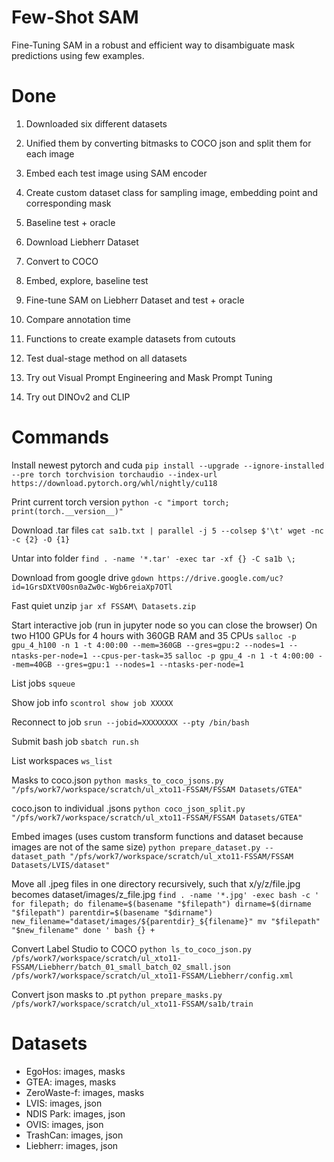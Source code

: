 # Few-Shot SAM

Fine-Tuning SAM in a robust and efficient way to disambiguate mask predictions using few examples.

# Done

1. Downloaded six different datasets
2. Unified them by converting bitmasks to COCO json and split them for each image
3. Embed each test image using SAM encoder
4. Create custom dataset class for sampling image, embedding point and corresponding mask
5. Baseline test + oracle

6. Download Liebherr Dataset
7. Convert to COCO
8. Embed, explore, baseline test
9. Fine-tune SAM on Liebherr Dataset and test + oracle
10. Compare annotation time

11. Functions to create example datasets from cutouts
12. Test dual-stage method on all datasets
13. Try out Visual Prompt Engineering and Mask Prompt Tuning
14. Try out DINOv2 and CLIP

# Commands

Install newest pytorch and cuda
`pip install --upgrade --ignore-installed --pre torch torchvision torchaudio --index-url https://download.pytorch.org/whl/nightly/cu118`

Print current torch version
`python -c "import torch; print(torch.__version__)"`

Download .tar files
`cat sa1b.txt | parallel -j 5 --colsep $'\t' wget -nc -c {2} -O {1}`

Untar into folder
`find . -name '*.tar' -exec tar -xf {} -C sa1b \;`

Download from google drive
`gdown https://drive.google.com/uc?id=1GrsDXtV0Osn0aZw0c-Wgb6reiaXp7OTl`

Fast quiet unzip
`jar xf FSSAM\ Datasets.zip`

Start interactive job (run in jupyter node so you can close the browser)
On two H100 GPUs for 4 hours with 360GB RAM and 35 CPUs
`salloc -p gpu_4_h100 -n 1 -t 4:00:00 --mem=360GB --gres=gpu:2 --nodes=1 --ntasks-per-node=1 --cpus-per-task=35`
`salloc -p gpu_4 -n 1 -t 4:00:00 --mem=40GB --gres=gpu:1 --nodes=1 --ntasks-per-node=1`

List jobs
`squeue`

Show job info
`scontrol show job XXXXX`

Reconnect to job
`srun --jobid=XXXXXXXX --pty /bin/bash`

Submit bash job
`sbatch run.sh`

List workspaces
`ws_list`

Masks to coco.json
`python masks_to_coco_jsons.py "/pfs/work7/workspace/scratch/ul_xto11-FSSAM/FSSAM Datasets/GTEA"`

coco.json to individual .jsons
`python coco_json_split.py "/pfs/work7/workspace/scratch/ul_xto11-FSSAM/FSSAM Datasets/GTEA"`

Embed images (uses custom transform functions and dataset because images are not of the same size)
`python prepare_dataset.py --dataset_path "/pfs/work7/workspace/scratch/ul_xto11-FSSAM/FSSAM Datasets/LVIS/dataset"`

Move all .jpeg files in one directory recursively, such that x/y/z/file.jpg becomes dataset/images/z_file.jpg
`find . -name '*.jpg' -exec bash -c '
    for filepath; do
        filename=$(basename "$filepath")
        dirname=$(dirname "$filepath")
        parentdir=$(basename "$dirname")
        new_filename="dataset/images/${parentdir}_${filename}"
        mv "$filepath" "$new_filename"
    done
' bash {} +`

Convert Label Studio to COCO
`python ls_to_coco_json.py /pfs/work7/workspace/scratch/ul_xto11-FSSAM/Liebherr/batch_01_small_batch_02_small.json /pfs/work7/workspace/scratch/ul_xto11-FSSAM/Liebherr/config.xml`

Convert json masks to .pt
`python prepare_masks.py /pfs/work7/workspace/scratch/ul_xto11-FSSAM/sa1b/train`

# Datasets

- EgoHos: images, masks
- GTEA: images, masks
- ZeroWaste-f: images, masks
- LVIS: images, json
- NDIS Park: images, json
- OVIS: images, json
- TrashCan: images, json
- Liebherr: images, json